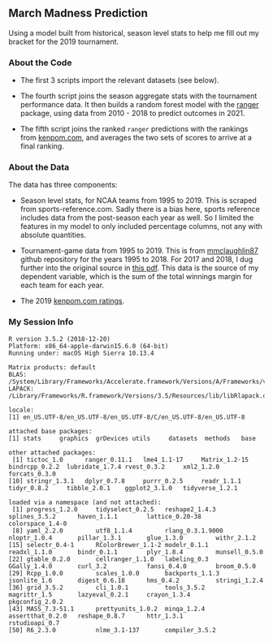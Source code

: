 ## March Madness Prediction

Using a model built from historical, season level stats to help me fill out my bracket for the 2019 tournament. 

### About the Code

- The first 3 scripts import the relevant datasets (see below).

- The fourth script joins the season aggregate stats with the tournament performance data. 
It then builds a random forest model with the [ranger][4] package, using data from 2010 - 2018 to predict outcomes in 2021.

- The fifth script joins the ranked `ranger` predictions with the rankings from [kenpom.com](kenpom.com), and averages the two sets of scores to arrive at a final ranking. 

### About the Data

The data has three components:

- Season level stats, for NCAA teams from 1995 to 2019. This is scraped from sports-reference.com. Sadly there is a bias here, sports reference includes data from the post-season each year as well. So I limited the features in my model to only included percentage columns, not any with absolute quantities.

- Tournament-game data from 1995 to 2019. This is from [mmclaughlin87][1] github repository for the years 1995 to 2018. For 2017 and 2018, I dug further into the original source in [this pdf][2]. This data is the source of my dependent variable, which is the sum of the total winnings margin for each team for each year.

- The 2019 [kenpom.com ratings][3].


### My Session Info

    R version 3.5.2 (2018-12-20)
    Platform: x86_64-apple-darwin15.6.0 (64-bit)
    Running under: macOS High Sierra 10.13.4
    
    Matrix products: default
    BLAS: /System/Library/Frameworks/Accelerate.framework/Versions/A/Frameworks/vecLib.framework/Versions/A/libBLAS.dylib
    LAPACK: /Library/Frameworks/R.framework/Versions/3.5/Resources/lib/libRlapack.dylib
    
    locale:
    [1] en_US.UTF-8/en_US.UTF-8/en_US.UTF-8/C/en_US.UTF-8/en_US.UTF-8
    
    attached base packages:
    [1] stats     graphics  grDevices utils     datasets  methods   base     
    
    other attached packages:
     [1] tictoc_1.0      ranger_0.11.1   lme4_1.1-17     Matrix_1.2-15   bindrcpp_0.2.2  lubridate_1.7.4 rvest_0.3.2     xml2_1.2.0      forcats_0.3.0  
    [10] stringr_1.3.1   dplyr_0.7.8     purrr_0.2.5     readr_1.1.1     tidyr_0.8.2     tibble_2.0.1    ggplot2_3.1.0   tidyverse_1.2.1
    
    loaded via a namespace (and not attached):
     [1] progress_1.2.0     tidyselect_0.2.5   reshape2_1.4.3     splines_3.5.2      haven_1.1.1        lattice_0.20-38    colorspace_1.4-0  
     [8] yaml_2.2.0         utf8_1.1.4         rlang_0.3.1.9000   nloptr_1.0.4       pillar_1.3.1       glue_1.3.0         withr_2.1.2       
    [15] selectr_0.4-1      RColorBrewer_1.1-2 modelr_0.1.1       readxl_1.1.0       bindr_0.1.1        plyr_1.8.4         munsell_0.5.0     
    [22] gtable_0.2.0       cellranger_1.1.0   labeling_0.3       GGally_1.4.0       curl_3.2           fansi_0.4.0        broom_0.5.0       
    [29] Rcpp_1.0.0         scales_1.0.0       backports_1.1.3    jsonlite_1.6       digest_0.6.18      hms_0.4.2          stringi_1.2.4     
    [36] grid_3.5.2         cli_1.0.1          tools_3.5.2        magrittr_1.5       lazyeval_0.2.1     crayon_1.3.4       pkgconfig_2.0.2   
    [43] MASS_7.3-51.1      prettyunits_1.0.2  minqa_1.2.4        assertthat_0.2.0   reshape_0.8.7      httr_1.3.1         rstudioapi_0.7    
    [50] R6_2.3.0           nlme_3.1-137       compiler_3.5.2

[1]: https://github.com/mmclaughlin87/march-madness-historical-perfomance
[2]: http://www.hoopstournament.net/StandardReports/By_Year.pdf
[3]: https://kenpom.com/index.php?y=2019
[4]: https://github.com/imbs-hl/ranger
